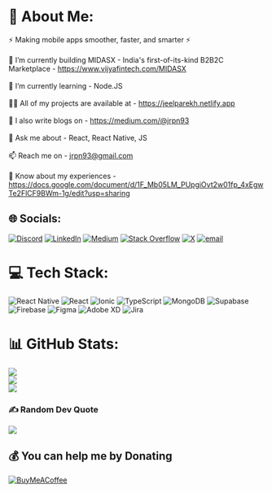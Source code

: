 # 💫 About Me:
⚡ Making mobile apps smoother, faster, and smarter ⚡<br><br>🔨 I’m currently building MIDASX - India's first-of-its-kind B2B2C Marketplace - https://www.vijyafintech.com/MIDASX<br><br>🌱 I’m currently learning - Node.JS<br><br>👨‍💻 All of my projects are available at - https://jeelparekh.netlify.app<br><br>📝 I also write blogs on - https://medium.com/@jrpn93<br><br>💬 Ask me about - React, React Native, JS<br><br>📫 Reach me on - jrpn93@gmail.com<br><br>📄 Know about my experiences - https://docs.google.com/document/d/1F_Mb05LM_PUpgiOvt2w01fp_4xEgwTe2FlCF9BWm-1g/edit?usp=sharing


## 🌐 Socials:
[![Discord](https://img.shields.io/badge/Discord-%237289DA.svg?logo=discord&logoColor=white)](https://discord.gg/b345trozer) [![LinkedIn](https://img.shields.io/badge/LinkedIn-%230077B5.svg?logo=linkedin&logoColor=white)](https://linkedin.com/in/https://www.linkedin.com/in/jeel-parekh/) [![Medium](https://img.shields.io/badge/Medium-12100E?logo=medium&logoColor=white)](https://medium.com/@https://medium.com/@jrpn93) [![Stack Overflow](https://img.shields.io/badge/-Stackoverflow-FE7A16?logo=stack-overflow&logoColor=white)](https://stackoverflow.com/users/https://stackoverflow.com/users/21449731/jeel-parekh) [![X](https://img.shields.io/badge/X-black.svg?logo=X&logoColor=white)](https://x.com/@JeelParekh) [![email](https://img.shields.io/badge/Email-D14836?logo=gmail&logoColor=white)](mailto:jrpn93@gmail.com) 

# 💻 Tech Stack:
![React Native](https://img.shields.io/badge/react_native-%2320232a.svg?style=for-the-badge&logo=react&logoColor=%2361DAFB) ![React](https://img.shields.io/badge/react-%2320232a.svg?style=for-the-badge&logo=react&logoColor=%2361DAFB) ![Ionic](https://img.shields.io/badge/Ionic-%233880FF.svg?style=for-the-badge&logo=Ionic&logoColor=white) ![TypeScript](https://img.shields.io/badge/typescript-%23007ACC.svg?style=for-the-badge&logo=typescript&logoColor=white) ![MongoDB](https://img.shields.io/badge/MongoDB-%234ea94b.svg?style=for-the-badge&logo=mongodb&logoColor=white) ![Supabase](https://img.shields.io/badge/Supabase-3ECF8E?style=for-the-badge&logo=supabase&logoColor=white) ![Firebase](https://img.shields.io/badge/firebase-a08021?style=for-the-badge&logo=firebase&logoColor=ffcd34) ![Figma](https://img.shields.io/badge/figma-%23F24E1E.svg?style=for-the-badge&logo=figma&logoColor=white) ![Adobe XD](https://img.shields.io/badge/Adobe%20XD-470137?style=for-the-badge&logo=Adobe%20XD&logoColor=#FF61F6) ![Jira](https://img.shields.io/badge/jira-%230A0FFF.svg?style=for-the-badge&logo=jira&logoColor=white)
# 📊 GitHub Stats:
![](https://github-readme-stats.vercel.app/api?username=jrpn93&theme=dark&hide_border=false&include_all_commits=true&count_private=true)<br/>
![](https://nirzak-streak-stats.vercel.app/?user=jrpn93&theme=dark&hide_border=false)<br/>
![](https://github-readme-stats.vercel.app/api/top-langs/?username=jrpn93&theme=dark&hide_border=false&include_all_commits=true&count_private=true&layout=compact)

### ✍️ Random Dev Quote
![](https://quotes-github-readme.vercel.app/api?type=horizontal&theme=radical)

  ## 💰 You can help me by Donating
  [![BuyMeACoffee](https://img.shields.io/badge/Buy%20Me%20a%20Coffee-ffdd00?style=for-the-badge&logo=buy-me-a-coffee&logoColor=black)](https://buymeacoffee.com/https://buymeacoffee.com/jeel.parekh) 

  
<!-- Proudly created with GPRM ( https://gprm.itsvg.in ) -->
